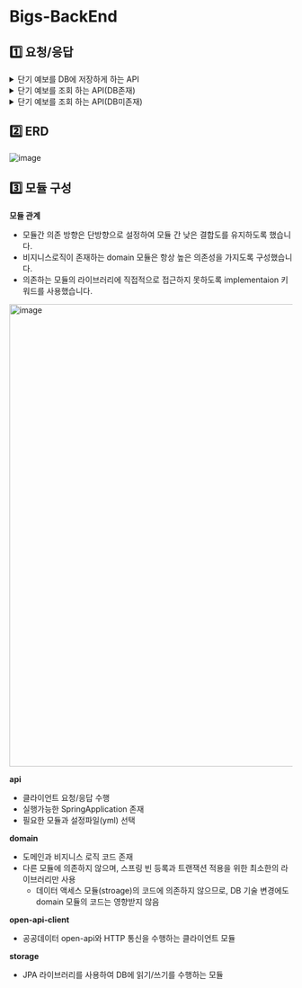 # Bigs-BackEnd

## 1️⃣ 요청/응답
<details>
<summary>단기 예보를 DB에 저장하게 하는 API</summary>

**요청**
```
POST http://localhost:8080/api/v1/weather-forecasts
Content-Type: application/json

{
  "nx": 62,
  "ny": 130,
  "baseDate": "20240507",
  "baseTime": "0500"
}
```

**응답**
```
HTTP/1.1 201 
Location: http://localhost:8080/api/v1/weather-forecasts?nx=62&ny=130&baseDate=20240507&baseTime=0500
Content-Type: application/json

{
  "status": 201,
  "data": {
    "nx": 62,
    "ny": 130,
    "baseDate": "20240507",
    "baseTime": "0500"
  },
  "serverDateTime": "2024-05-07T14:46:37"
}
```
</details>
<details>
<summary>단기 예보를 조회 하는 API(DB존재)</summary>

**요청**
```
GET http://localhost:8080/api/v1/weather-forecasts?nx=62&ny=130&baseDate=20240507&baseTime=0500
```
**응답**
```
HTTP/1.1 200 
Content-Type: application/json

{
  "status": 200,
  "data": {
    "weatherForecast": {
      "weatherForecastIdentifier": {
        "nx": "62",
        "ny": "130",
        "baseDate": "20240507",
        "baseTime": "0500"
      },
      "weatherForecastContents": [
        {
          "fcstDate": "20240507",
          "fcstTime": "0600",
          "category": "TMP",
          "fcstValue": "13"
        },
        {
          "fcstDate": "20240507",
          "fcstTime": "0600",
          "category": "UUU",
          "fcstValue": "-1.1"
        },
        {
          "fcstDate": "20240507",
          "fcstTime": "0600",
          "category": "VVV",
          "fcstValue": "-0.3"
        }...
      ]
    }
  },
  "serverDateTime": "2024-05-07T14:49:27"
```
</details>
<details>
<summary>단기 예보를 조회 하는 API(DB미존재)</summary>

**요청**
```
GET http://localhost:8080/api/v1/weather-forecasts?nx=62&ny=130&baseDate=20240507&baseTime=0500
```
**응답**
```
HTTP/1.1 204

<Response body is empty>
```
</details>






## 2️⃣ ERD
![image](https://github.com/legowww/Bigs-BackEnd/assets/70372188/10b00e85-c5e6-4a4e-a1d6-8b8de8e665f3)

## 3️⃣ 모듈 구성
**모듈 관계**
- 모듈간 의존 방향은 단방향으로 설정하여 모듈 간 낮은 결합도를 유지하도록 했습니다. 
- 비지니스로직이 존재하는 domain 모듈은 항상 높은 의존성을 가지도록 구성했습니다.
- 의존하는 모듈의 라이브러리에 직접적으로 접근하지 못하도록 implementaion 키워드를 사용했습니다. 
<img width="823" alt="image" src="https://github.com/legowww/Bigs-BackEnd/assets/70372188/0b9ddb44-019b-4485-a070-f629f0d8e727">


**api**
- 클라이언트 요청/응답 수행
- 실행가능한 SpringApplication 존재 
- 필요한 모듈과 설정파일(yml) 선택

**domain**
- 도메인과 비지니스 로직 코드 존재
- 다른 모듈에 의존하지 않으며, 스프링 빈 등록과 트랜잭션 적용을 위한 최소한의 라이브러리만 사용
  - 데이터 액세스 모듈(stroage)의 코드에 의존하지 않으므로, DB 기술 변경에도 domain 모듈의 코드는 영향받지 않음

**open-api-client**
- 공공데이터 open-api와 HTTP 통신을 수행하는 클라이언트 모듈

**storage**
- JPA 라이브러리를 사용하여 DB에 읽기/쓰기를 수행하는 모듈

